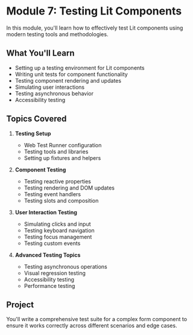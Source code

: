 # Module 7: Testing Lit Components

In this module, you'll learn how to effectively test Lit components using modern testing tools and methodologies.

## What You'll Learn

- Setting up a testing environment for Lit components
- Writing unit tests for component functionality
- Testing component rendering and updates
- Simulating user interactions
- Testing asynchronous behavior
- Accessibility testing

## Topics Covered

1. **Testing Setup**
   - Web Test Runner configuration
   - Testing tools and libraries
   - Setting up fixtures and helpers

2. **Component Testing**
   - Testing reactive properties
   - Testing rendering and DOM updates
   - Testing event handlers
   - Testing slots and composition

3. **User Interaction Testing**
   - Simulating clicks and input
   - Testing keyboard navigation
   - Testing focus management
   - Testing custom events

4. **Advanced Testing Topics**
   - Testing asynchronous operations
   - Visual regression testing
   - Accessibility testing
   - Performance testing

## Project

You'll write a comprehensive test suite for a complex form component to ensure it works correctly across different scenarios and edge cases.
